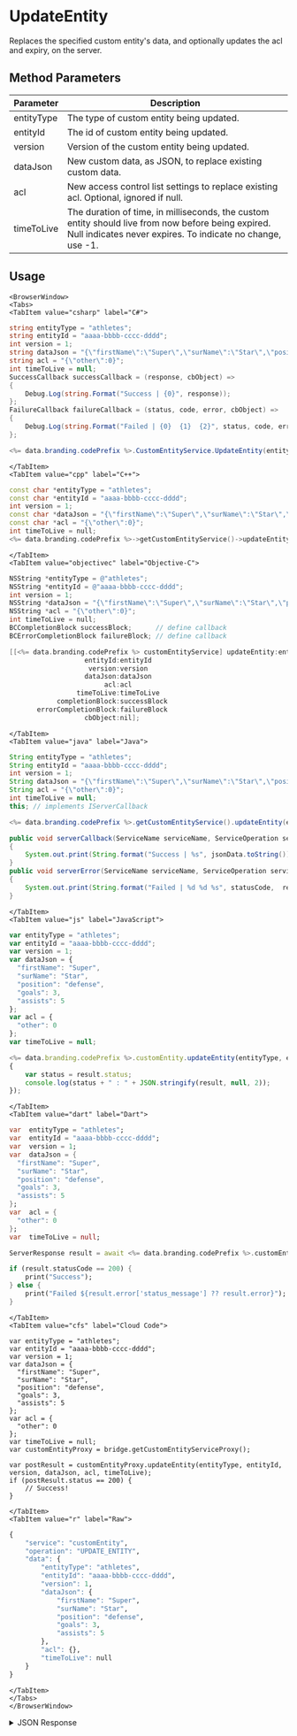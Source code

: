 # UpdateEntity

Replaces the specified custom entity's data, and optionally updates the acl and expiry, on the server.

<PartialServop service_name="customEntity" operation_name="UPDATE_ENTITY" />

## Method Parameters
Parameter | Description
--------- | -----------
entityType | The type of custom entity being updated. 
entityId | The id of custom entity being updated. 
version | Version of the custom entity being updated. 
dataJson | New custom data, as JSON, to replace existing custom data. 
acl | New access control list settings to replace existing acl. Optional, ignored if null. 
timeToLive | The duration of time, in milliseconds, the custom entity should live from now before being expired. Null indicates never expires. To indicate no change, use -1. 

## Usage

```mdx-code-block
<BrowserWindow>
<Tabs>
<TabItem value="csharp" label="C#">
```

```csharp
string entityType = "athletes";
string entityId = "aaaa-bbbb-cccc-dddd";
int version = 1;
string dataJson = "{\"firstName\":\"Super\",\"surName\":\"Star\",\"position\":\"defense\",\"goals\":3,\"assists\":5}";
string acl = "{\"other\":0}";
int timeToLive = null;
SuccessCallback successCallback = (response, cbObject) =>
{
    Debug.Log(string.Format("Success | {0}", response));
};
FailureCallback failureCallback = (status, code, error, cbObject) =>
{
    Debug.Log(string.Format("Failed | {0}  {1}  {2}", status, code, error));
};

<%= data.branding.codePrefix %>.CustomEntityService.UpdateEntity(entityType, entityId, version, dataJson, acl, timeToLive, successCallback, failureCallback);
```

```mdx-code-block
</TabItem>
<TabItem value="cpp" label="C++">
```

```cpp
const char *entityType = "athletes";
const char *entityId = "aaaa-bbbb-cccc-dddd";
int version = 1;
const char *dataJson = "{\"firstName\":\"Super\",\"surName\":\"Star\",\"position\":\"defense\",\"goals\":3,\"assists\":5}";
const char *acl = "{\"other\":0}";
int timeToLive = null;
<%= data.branding.codePrefix %>->getCustomEntityService()->updateEntity(entityType, entityId, version, dataJson, acl, timeToLive, this);
```

```mdx-code-block
</TabItem>
<TabItem value="objectivec" label="Objective-C">
```

```objectivec
NSString *entityType = @"athletes";
NSString *entityId = @"aaaa-bbbb-cccc-dddd";
int version = 1;
NSString *dataJson = "{\"firstName\":\"Super\",\"surName\":\"Star\",\"position\":\"defense\",\"goals\":3,\"assists\":5}";
NSString *acl = "{\"other\":0}";
int timeToLive = null;
BCCompletionBlock successBlock;      // define callback
BCErrorCompletionBlock failureBlock; // define callback

[[<%= data.branding.codePrefix %> customEntityService] updateEntity:entityType
                   entityId:entityId
                    version:version
                   dataJson:dataJson
                        acl:acl
                 timeToLive:timeToLive
            completionBlock:successBlock
       errorCompletionBlock:failureBlock
                   cbObject:nil];
```

```mdx-code-block
</TabItem>
<TabItem value="java" label="Java">
```

```java
String entityType = "athletes";
String entityId = "aaaa-bbbb-cccc-dddd";
int version = 1;
String dataJson = "{\"firstName\":\"Super\",\"surName\":\"Star\",\"position\":\"defense\",\"goals\":3,\"assists\":5}";
String acl = "{\"other\":0}";
int timeToLive = null;
this; // implements IServerCallback

<%= data.branding.codePrefix %>.getCustomEntityService().updateEntity(entityType, entityId, version, dataJson, acl, timeToLive, this);

public void serverCallback(ServiceName serviceName, ServiceOperation serviceOperation, JSONObject jsonData)
{
    System.out.print(String.format("Success | %s", jsonData.toString()));
}
public void serverError(ServiceName serviceName, ServiceOperation serviceOperation, int statusCode, int reasonCode, String jsonError)
{
    System.out.print(String.format("Failed | %d %d %s", statusCode,  reasonCode, jsonError.toString()));
}
```

```mdx-code-block
</TabItem>
<TabItem value="js" label="JavaScript">
```

```javascript
var entityType = "athletes";
var entityId = "aaaa-bbbb-cccc-dddd";
var version = 1;
var dataJson = {
  "firstName": "Super",
  "surName": "Star",
  "position": "defense",
  "goals": 3,
  "assists": 5
};
var acl = {
  "other": 0
};
var timeToLive = null;

<%= data.branding.codePrefix %>.customEntity.updateEntity(entityType, entityId, version, dataJson, acl, timeToLive, result =>
{
    var status = result.status;
    console.log(status + " : " + JSON.stringify(result, null, 2));
});
```

```mdx-code-block
</TabItem>
<TabItem value="dart" label="Dart">
```

```dart
var  entityType = "athletes";
var  entityId = "aaaa-bbbb-cccc-dddd";
var  version = 1;
var  dataJson = {
  "firstName": "Super",
  "surName": "Star",
  "position": "defense",
  "goals": 3,
  "assists": 5
};
var  acl = {
  "other": 0
};
var  timeToLive = null;

ServerResponse result = await <%= data.branding.codePrefix %>.customEntityService.updateEntity(entityType:entityType, entityId:entityId, version:version, dataJson:dataJson, acl:acl, timeToLive:timeToLive);

if (result.statusCode == 200) {
    print("Success");
} else {
    print("Failed ${result.error['status_message'] ?? result.error}");
}
```

```mdx-code-block
</TabItem>
<TabItem value="cfs" label="Cloud Code">
```

```cfscript
var entityType = "athletes";
var entityId = "aaaa-bbbb-cccc-dddd";
var version = 1;
var dataJson = {
  "firstName": "Super",
  "surName": "Star",
  "position": "defense",
  "goals": 3,
  "assists": 5
};
var acl = {
  "other": 0
};
var timeToLive = null;
var customEntityProxy = bridge.getCustomEntityServiceProxy();

var postResult = customEntityProxy.updateEntity(entityType, entityId, version, dataJson, acl, timeToLive);
if (postResult.status == 200) {
    // Success!
}
```

```mdx-code-block
</TabItem>
<TabItem value="r" label="Raw">
```

```r
{
	"service": "customEntity",
	"operation": "UPDATE_ENTITY",
	"data": {
		"entityType": "athletes",
		"entityId": "aaaa-bbbb-cccc-dddd",
		"version": 1,
		"dataJson": {
			"firstName": "Super",
			"surName": "Star",
			"position": "defense",
			"goals": 3,
			"assists": 5
		},
		"acl": {},
		"timeToLive": null
	}
}
```

```mdx-code-block
</TabItem>
</Tabs>
</BrowserWindow>
```

<details>
<summary>JSON Response</summary>

```json
{
  "status": 200,
  "data": {
    "entityId": "1497cc7e-66cb-4682-9eac-c755523369a8",
    "version": 2,
    "acl": {
      "other": 1
    },
    "ownerId": null,
    "expiresAt": null,
    "timeToLive": null,
    "createdAt": 1573540122600,
    "updatedAt": 1573540142928
  }
}
```
</details>

